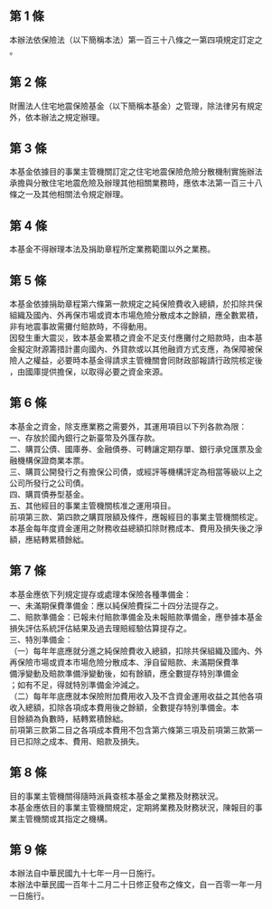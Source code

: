 第 1 條
-------
本辦法依保險法（以下簡稱本法）第一百三十八條之一第四項規定訂定之  
。

第 2 條
-------
財團法人住宅地震保險基金（以下簡稱本基金）之管理，除法律另有規定  
外，依本辦法之規定辦理。

第 3 條
-------
本基金依據目的事業主管機關訂定之住宅地震保險危險分散機制實施辦法  
承擔與分散住宅地震危險及辦理其他相關業務時，應依本法第一百三十八  
條之一及其他相關法令規定辦理。

第 4 條
-------
本基金不得辦理本法及捐助章程所定業務範圍以外之業務。

第 5 條
-------
本基金依據捐助章程第六條第一款規定之純保險費收入總額，於扣除共保  
組織及國內、外再保市場或資本市場危險分散成本之餘額，應全數累積，  
非有地震事故需攤付賠款時，不得動用。  
因發生重大震災，致本基金累積之資金不足支付應攤付之賠款時，由本基  
金擬定財源籌措計畫向國內、外貸款或以其他融資方式支應，為保障被保  
險人之權益，必要時本基金得請求主管機關會同財政部報請行政院核定後  
，由國庫提供擔保，以取得必要之資金來源。

第 6 條
-------
本基金之資金，除支應業務之需要外，其運用項目以下列各款為限：  
一、存放於國內銀行之新臺幣及外匯存款。  
二、購買公債、國庫券、金融債券、可轉讓定期存單、銀行承兌匯票及金  
    融機構保證商業本票。  
三、購買公開發行之有擔保公司債，或經評等機構評定為相當等級以上之  
    公司所發行之公司債。  
四、購買債券型基金。  
五、其他經目的事業主管機關核准之運用項目。  
前項第三款、第四款之購買限額及條件，應報經目的事業主管機關核定。  
本基金每年度資金運用之財務收益總額扣除財務成本、費用及損失後之淨  
額，應結轉累積餘絀。

第 7 條
-------
本基金應依下列規定提存或處理本保險各種準備金：  
一、未滿期保費準備金：應以純保險費採二十四分法提存之。  
二、賠款準備金：已報未付賠款準備金及未報賠款準備金，應參據本基金  
    損失評估系統評估結果及過去理賠經驗估算提存之。  
三、特別準備金：  
（一）每年年底應就分進之純保險費收入總額，扣除共保組織及國內、外  
      再保險市場或資本市場危險分散成本、淨自留賠款、未滿期保費準  
      備淨變動及賠款準備淨變動後，如有餘額，應全數提存特別準備金  
      ；如有不足，得就特別準備金沖減之。  
（二）每年年底應就本保險附加費用收入及不含資金運用收益之其他各項  
      收入總額，扣除各項成本費用後之餘額，全數提存特別準備金。本  
      目餘額為負數時，結轉累積餘絀。  
前項第三款第二目之各項成本費用不包含第六條第三項及前項第三款第一  
目已扣除之成本、費用、賠款及損失。

第 8 條
-------
目的事業主管機關得隨時派員查核本基金之業務及財務狀況。  
本基金應依目的事業主管機關規定，定期將業務及財務狀況，陳報目的事  
業主管機關或其指定之機構。

第 9 條
-------
本辦法自中華民國九十七年一月一日施行。  
本辦法中華民國一百年十二月二十日修正發布之條文，自一百零一年一月  
一日施行。

